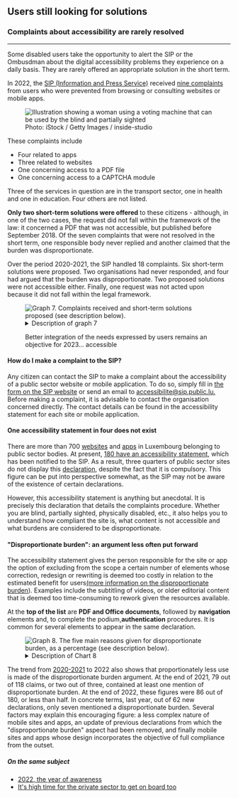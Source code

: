 <script src="../../../../content/fr/news/2023-02-24-complaints2022.js"></script>

<h2>Users still looking for solutions</h2>
<h3>Complaints about accessibility are rarely resolved</h3>
<hr>
<div class="intro">
    <p>Some disabled users take the opportunity to alert the SIP or the Ombusdman about the digital accessibility problems they experience on a daily basis. They are rarely offered an appropriate solution in the short term.</p>
</div>
<p>In 2022, the <a href="https://sip.gouvernement.lu/fr.html">SIP (Information and Press Service)</a> received <a href="https://data.public.lu/fr/datasets/historique-des-reclamations-relatives-a-laccessibilite-numerique/">nine complaints</a> from users who were prevented from browsing or consulting websites or mobile apps.</p>
<figure role="group" aria-label="Photo: iStock / Getty Images / inside-studio" class="pic">
    <img src="../../../../content/fr/news/img/iStock2.jpg" alt="Illustration showing a woman using a voting machine that can be used by the blind and partially sighted">
    <figcaption>Photo: iStock / Getty Images / inside-studio</figcaption>
</figure>
<p>These complaints include</p>
<ul>
    <li>Four related to apps</li>
    <li>Three related to websites</li>
    <li>One concerning access to a PDF file</li>
    <li>One concerning access to a CAPTCHA module</li>
</ul>
<p>Three of the services in question are in the transport sector, one in health and one in education. Four others are not listed.</p>
<p><strong>Only two short-term solutions were offered</strong> to these citizens - although, in one of the two cases, the request did not fall within the framework of the law: it concerned a PDF that was not accessible, but published before September 2018. Of the seven complaints that were not resolved in the short term, one responsible body never replied and another claimed that the burden was disproportionate.</p>
<p>Over the period 2020-2021, the SIP handled 18 complaints. Six short-term solutions were proposed. Two organisations had never responded, and four had argued that the burden was disproportionate. Two proposed solutions were not accessible either. Finally, one request was not acted upon because it did not fall within the legal framework.</p>
<figure class="chart">
    <div id="complaints">
        <img src="../../../../content/fr/news/img/complaints.svg" alt="Graph 7. Complaints received and short-term solutions proposed (see description below).">
    </div>
    <details>
        <summary>Description of graph 7</summary>
        <p>This bar chart shows the total number of complaints received by the Information and Press Service in connection with digital accessibility issues, i.e. 18 in 2020 - 2021 and nine in 2022. Six and then two short-term solutions have been proposed respectively.</p>
    </details>
    <p>Better integration of the needs expressed by users remains an objective for 2023... accessible</p>
</figure>

<h4>How do I make a complaint to the SIP?</h4>
<p>Any citizen can contact the SIP to make a complaint about the accessibility of a public sector website or mobile application. 
To do so, simply fill in <a href="https://sip.gouvernement.lu/fr/support/reclamation-accessibilite.html">the form on the SIP website</a> or send an email to <a href="mailto:accessibilite@sip.public.lu">accessibilite@sip.public.lu.</a>
Before making a complaint, it is advisable to contact the organisation concerned directly. The contact details can be found in the accessibility statement for each site or mobile application.</p>


<h4>One accessibility statement in four does not exist</h4>
<p>There are more than 700 <a href="https://data.public.lu/fr/datasets/inventaire-des-sites-publics/">websites</a> and <a href="https://data.public.lu/fr/datasets/inventaire-des-applications-mobiles-publiques/">apps</a> in Luxembourg belonging to public sector bodies. At present, <a href="https://data.public.lu/fr/datasets/declarations-daccessibilite/">180 have an accessibility statement</a>, which has been notified to the SIP. As a result, three quarters of public sector sites do not display this <a href="/fr/obligations.html#déclaration-daccessibilité">declaration</a>, despite the fact that it is compulsory. This figure can be put into perspective somewhat, as the SIP may not be aware of the existence of certain declarations.</p>
<p>However, this accessibility statement is anything but anecdotal. It is precisely this declaration that details the complaints procedure. Whether you are blind, partially sighted, physically disabled, etc., it also helps you to understand how compliant the site is, what content is not accessible and what burdens are considered to be disproportionate.</p>
<h4>"Disproportionate burden": an argument less often put forward</h4>
<p>The accessibility statement gives the person responsible for the site or app the option of excluding from the scope a certain number of elements whose correction, redesign or rewriting is deemed too costly in relation to the estimated benefit for users<a href="/fr/obligations.html#derogation-for-disproportionate-burden">(more information on the disproportionate burden</a>). Examples include the subtitling of videos, or older editorial content that is deemed too time-consuming to rework given the resources available.</p>
<p>At the <strong>top of the list</strong> are <strong>PDF and Office documents</strong>, followed by <strong>navigation</strong> elements and, to complete the podium,<strong>authentication</strong> procedures. It is common for several elements to appear in the same declaration.</p>
<figure class="chart">
    <div id="burden">
        <img src="../../../../content/fr/news/img/burden.svg" alt="Graph 8. The five main reasons given for disproportionate burden, as a percentage (see description below).">
    </div>
    <details>
        <summary>Description of Chart 8</summary>
        <p>This bar chart shows, in percentage terms, the main reasons for disproportionate burden given in accessibility statements. PDF or Office documents are the most cited element in this case.</p>
    </details>
</figure>
<p>The trend from <a href="/fr/rapports/2020-2021/report/" hreflang="en">2020-2021</a> to 2022 also shows that proportionately less use is made of the disproportionate burden argument. At the end of 2021, 79 out of 118 claims, or two out of three, contained at least one mention of disproportionate burden. At the end of 2022, these figures were 86 out of 180, or less than half. In concrete terms, last year, out of 62 new declarations, only seven mentioned a disproportionate burden. Several factors may explain this encouraging figure: a less complex nature of mobile sites and apps, an update of previous declarations from which the "disproportionate burden" aspect had been removed, and finally mobile sites and apps whose design incorporates the objective of full compliance from the outset.</p>


<aside class="more">
    <h5>On the same subject</h5>
    <ul>
        <li><a href="2023-02-20-rapport2022.html">2022, the year of awareness</a></li>
        <li><a href="2023-02-27-european_accessibility_act.html">It's high time for the private sector to get on board too</a></li>
    </ul>
</aside>

